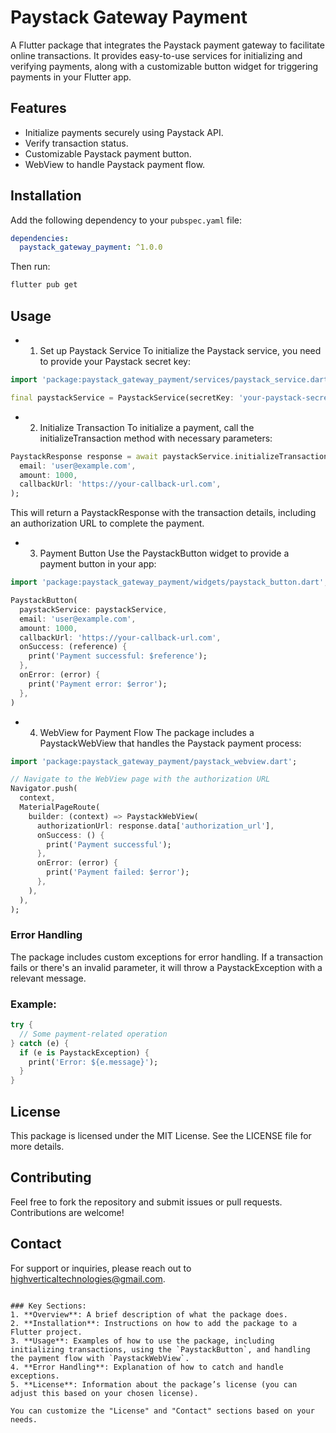 # Paystack Gateway Payment

A Flutter package that integrates the Paystack payment gateway to facilitate online transactions. It provides easy-to-use services for initializing and verifying payments, along with a customizable button widget for triggering payments in your Flutter app.

## Features

- Initialize payments securely using Paystack API.
- Verify transaction status.
- Customizable Paystack payment button.
- WebView to handle Paystack payment flow.

## Installation

Add the following dependency to your `pubspec.yaml` file:

```yaml
dependencies:
  paystack_gateway_payment: ^1.0.0
```
Then run:

``` bash
flutter pub get
```

## Usage
- 1. Set up Paystack Service
To initialize the Paystack service, you need to provide your Paystack secret key:

``` dart
import 'package:paystack_gateway_payment/services/paystack_service.dart';

final paystackService = PaystackService(secretKey: 'your-paystack-secret-key');
```

- 2. Initialize Transaction
To initialize a payment, call the initializeTransaction method with necessary parameters:

``` dart
PaystackResponse response = await paystackService.initializeTransaction(
  email: 'user@example.com',
  amount: 1000,
  callbackUrl: 'https://your-callback-url.com',
);
```

This will return a PaystackResponse with the transaction details, including an authorization URL to complete the payment.

- 3. Payment Button
Use the PaystackButton widget to provide a payment button in your app:

``` dart
import 'package:paystack_gateway_payment/widgets/paystack_button.dart';

PaystackButton(
  paystackService: paystackService,
  email: 'user@example.com',
  amount: 1000,
  callbackUrl: 'https://your-callback-url.com',
  onSuccess: (reference) {
    print('Payment successful: $reference');
  },
  onError: (error) {
    print('Payment error: $error');
  },
)
```

- 4. WebView for Payment Flow
The package includes a PaystackWebView that handles the Paystack payment process:

``` dart
import 'package:paystack_gateway_payment/paystack_webview.dart';

// Navigate to the WebView page with the authorization URL
Navigator.push(
  context,
  MaterialPageRoute(
    builder: (context) => PaystackWebView(
      authorizationUrl: response.data['authorization_url'],
      onSuccess: () {
        print('Payment successful');
      },
      onError: (error) {
        print('Payment failed: $error');
      },
    ),
  ),
);
```

### Error Handling
The package includes custom exceptions for error handling. If a transaction fails or there's an invalid parameter, it will throw a PaystackException with a relevant message.

### Example:
``` dart
try {
  // Some payment-related operation
} catch (e) {
  if (e is PaystackException) {
    print('Error: ${e.message}');
  }
}
```

## License
This package is licensed under the MIT License. See the LICENSE file for more details.

## Contributing
Feel free to fork the repository and submit issues or pull requests. Contributions are welcome!

## Contact
For support or inquiries, please reach out to highverticaltechnologies@gmail.com.

``` vbnet

### Key Sections:
1. **Overview**: A brief description of what the package does.
2. **Installation**: Instructions on how to add the package to a Flutter project.
3. **Usage**: Examples of how to use the package, including initializing transactions, using the `PaystackButton`, and handling the payment flow with `PaystackWebView`.
4. **Error Handling**: Explanation of how to catch and handle exceptions.
5. **License**: Information about the package’s license (you can adjust this based on your chosen license).

You can customize the "License" and "Contact" sections based on your needs.
```